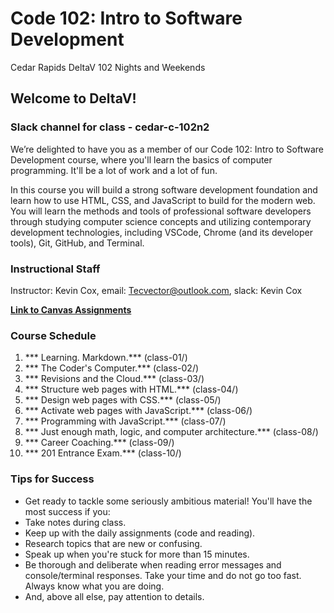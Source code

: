 # Code 102: Intro to Software Development

Cedar Rapids DeltaV 102 Nights and Weekends 


## Welcome to DeltaV!

### Slack channel for class  - cedar-c-102n2

We’re delighted to have you as a member of our Code 102: Intro to Software Development course, where you'll learn the basics of computer programming. It'll be a lot of work and a lot of fun.

In this course you will build a strong software development foundation and learn how to use HTML, CSS, and JavaScript to build for the modern web. You will learn the methods and tools of professional software developers through studying computer science concepts and utilizing contemporary development technologies, including VSCode, Chrome (and its developer tools),  Git, GitHub, and Terminal.

### Instructional Staff

Instructor: Kevin Cox,  email: Tecvector@outlook.com, slack: Kevin Cox


**[Link to Canvas Assignments](https://canvas.instructure.com/courses/2321932)**

### Course Schedule

1. *** Learning. Markdown.*** (class-01/)
1. *** The Coder's Computer.*** (class-02/)
1. *** Revisions and the Cloud.*** (class-03/)
1. *** Structure web pages with HTML.*** (class-04/)
1. *** Design web pages with CSS.*** (class-05/)
1. *** Activate web pages with JavaScript.*** (class-06/)
1. *** Programming with JavaScript.*** (class-07/)
1. *** Just enough math, logic, and computer architecture.*** (class-08/)
1. *** Career Coaching.*** (class-09/)
1. *** 201 Entrance Exam.*** (class-10/)

### Tips for Success

- Get ready to tackle some seriously ambitious material! You'll have the most success if you:
- Take notes during class.
- Keep up with the daily assignments (code and reading).
- Research topics that are new or confusing.
- Speak up when you're stuck for more than 15 minutes.
- Be thorough and deliberate when reading error messages and console/terminal responses. Take your time and do not go too fast. Always know what you are doing.
- And, above all else, pay attention to details.